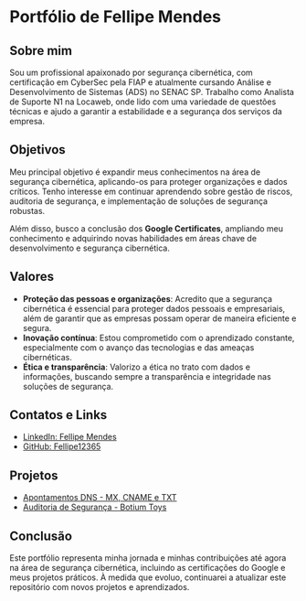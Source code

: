 # Portfólio de Fellipe Mendes

## Sobre mim

Sou um profissional apaixonado por segurança cibernética, com certificação em CyberSec pela FIAP e atualmente cursando Análise e Desenvolvimento de Sistemas (ADS) no SENAC SP. Trabalho como Analista de Suporte N1 na Locaweb, onde lido com uma variedade de questões técnicas e ajudo a garantir a estabilidade e a segurança dos serviços da empresa.

## Objetivos

Meu principal objetivo é expandir meus conhecimentos na área de segurança cibernética, aplicando-os para proteger organizações e dados críticos. Tenho interesse em continuar aprendendo sobre gestão de riscos, auditoria de segurança, e implementação de soluções de segurança robustas.

Além disso, busco a conclusão dos **Google Certificates**, ampliando meu conhecimento e adquirindo novas habilidades em áreas chave de desenvolvimento e segurança cibernética.

## Valores

- **Proteção das pessoas e organizações**: Acredito que a segurança cibernética é essencial para proteger dados pessoais e empresariais, além de garantir que as empresas possam operar de maneira eficiente e segura.
- **Inovação contínua**: Estou comprometido com o aprendizado constante, especialmente com o avanço das tecnologias e das ameaças cibernéticas.
- **Ética e transparência**: Valorizo a ética no trato com dados e informações, buscando sempre a transparência e integridade nas soluções de segurança.

## Contatos e Links

- [LinkedIn: Fellipe Mendes](https://www.linkedin.com/in/fellipe-mendes-60925025b)
- [GitHub: Fellipe12365](https://github.com/Fellipe12365)

## Projetos

- [Apontamentos DNS - MX, CNAME e TXT](https://github.com/Fellipe12365/meu-portfolio/blob/main/dns-explained/MX-CNAME-TXT.md)
- [Auditoria de Segurança - Botium Toys](https://github.com/Fellipe12365/meu-portfolio/tree/main/auditoria-seguranca)

## Conclusão

Este portfólio representa minha jornada e minhas contribuições até agora na área de segurança cibernética, incluindo as certificações do Google e meus projetos práticos. À medida que evoluo, continuarei a atualizar este repositório com novos projetos e aprendizados.
